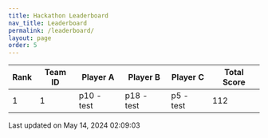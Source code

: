 ```yaml
---
title: Hackathon Leaderboard
nav_title: Leaderboard
permalink: /leaderboard/
layout: page
order: 5
---
```


|Rank            |Team ID         |Player A        |Player B        |Player C        |Total Score     |
|----------------|----------------|----------------|----------------|----------------|----------------|
|1               |1               |p10 - test      |p18 - test      |p5 - test       |112             |

Last updated on May 14, 2024 02:09:03